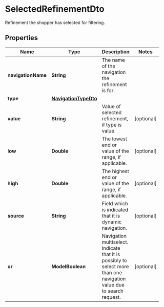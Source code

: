 

# SelectedRefinementDto

Refinement the shopper has selected for filtering.

## Properties

| Name | Type | Description | Notes |
|------------ | ------------- | ------------- | -------------|
|**navigationName** | **String** | The name of the navigation the refinement is for. |  |
|**type** | [**NavigationTypeDto**](NavigationTypeDto.md) |  |  |
|**value** | **String** | Value of selected refinement, if type is value. |  [optional] |
|**low** | **Double** | The lowest end or value of the range, if applicable. |  [optional] |
|**high** | **Double** | The highest end or value of the range, if applicable. |  [optional] |
|**source** | **String** | Field which is indicated that it is dynamic navigation. |  [optional] |
|**or** | **ModelBoolean** | Navigation multiselect. Indicate that it is possibly to select more than one navigation value due to search request. |  [optional] |



